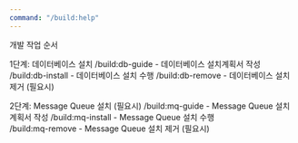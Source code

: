 ```yaml
---
command: "/build:help"
---
```


개발 작업 순서

1단계: 데이터베이스 설치
/build:db-guide - 데이터베이스 설치계획서 작성
/build:db-install - 데이터베이스 설치 수행
/build:db-remove - 데이터베이스 설치 제거 (필요시)

2단계: Message Queue 설치 (필요시)
/build:mq-guide - Message Queue 설치계획서 작성
/build:mq-install - Message Queue 설치 수행  
/build:mq-remove - Message Queue 설치 제거 (필요시)
